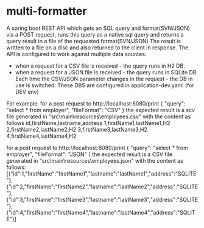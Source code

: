 # multi-formatter
A spring boot REST API which gets an SQL query and format(SVN/JSON) via a POST request,
runs this query as a native sql query
and returns a query result in a file of the requested format(SVN/JSON)
The result is written to a file on a disc and also returned to the client in response.
The API is configured to work against multiple data sources:
- when a request for a CSV file is received - the query runs in H2 DB.
- when a request for a JSON file is received - the query runs in SQLite DB.
Each time the CSV/JSON parameter changes in the request - the DB in use is switched.
These DBS are configured in application-dev.yaml (for DEV env)

For example:
for a post request to
http://localhost:8080/print
{
    "query": "select * from employer",
    "fileFormat": "CSV"
}
the expected result is a scv file generated in "src\main\resources\employees.csv"
with the content as follows
id,firstName,lastname,address
1,firstName1,lastName1,H2
2,firstName2,lastName2,H2
3,firstName3,lastName3,H2
4,firstName4,lastName4,H2

for a post request to
http://localhost:8080/print
{
    "query": "select * from employer",
    "fileFormat": "JSON"
}
the expected result is a CSV file generated in "src\main\resources\employees.json"
with the content as follows:
[{"id":1,"firstName":"firstName1","lastname":"lastName1","address":"SQLITE"},
{"id":2,"firstName":"firstName2","lastname":"lastName2","address":"SQLITE"},
{"id":3,"firstName":"firstName3","lastname":"lastName3","address":"SQLITE"},
{"id":4,"firstName":"firstName4","lastname":"lastName4","address":"SQLITE"}]
